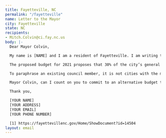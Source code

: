 ```yaml
---
title: Fayetteville, NC
permalink: "/fayetteville"
name: Letter to the Mayor
city: Fayetteville
state: NC
recipients:
- Mitch.Colvin@ci.fay.nc.us
body: |-
  Dear Mayor Colvin,

  My name is [NAME] and I am a resident of Fayetteville. I am writing to urge you and the rest of the City Council to amend the proposed budget for 2021 in order to re-allocate funding from the police to social programs proven to more effectively promote a safe and equitable community: community-based mental health services, substance abuse treatment services, affordable housing programs, and more.

  The proposed budget for 2021 proposes that 30% of the city’s general fund go to policing; meanwhile, only 0.8% of the city's operating budget is being proposed for economic and community development. This means the city of Fayetteville prioritizes police 30X more than community development. This is unconscionable. Particularly in this unprecedented COVID-19 pandemic, with many of our community members facing unemployment and housing and food insecurity, it is vital that we reallocate funds to social and community services that will develop our communities and support our residents.

  To paraphrase an existing council member, it is not cities with the most police, but rather with the most resources, that are the safest. This will be a long transformational process, but an important first step is reallocating city funding.

  Mayor Colvin, can I count on you to commit to an alternative budget that reallocates police funding to improve social services for our community members?

  Thank you,

  [YOUR NAME]
  [YOUR ADDRESS]
  [YOUR EMAIL]
  [YOUR PHONE NUMBER]

  [1] https://fayettevillenc.gov/Home/ShowDocument?id=14504
layout: email
---
```


